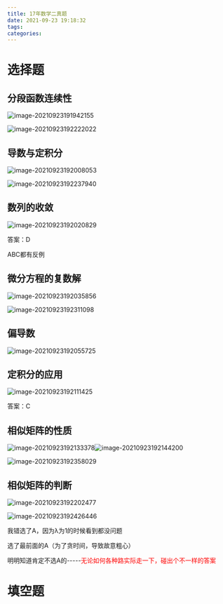 ```yaml
---
title: 17年数学二真题
date: 2021-09-23 19:18:32
tags:
categories:
---
```


# 选择题



## 分段函数连续性

![image-20210923191942155](https://gitee.com/simple_one1/pic/raw/master/image-20210923191942155.png)

![image-20210923192222022](https://gitee.com/simple_one1/pic/raw/master/image-20210923192222022.png)





## 导数与定积分

![image-20210923192008053](https://gitee.com/simple_one1/pic/raw/master/image-20210923192008053.png)

![image-20210923192237940](https://gitee.com/simple_one1/pic/raw/master/image-20210923192237940.png)



## 数列的收敛

![image-20210923192020829](https://gitee.com/simple_one1/pic/raw/master/image-20210923192020829.png)

答案：D

ABC都有反例





## 微分方程的复数解

![image-20210923192035856](https://gitee.com/simple_one1/pic/raw/master/image-20210923192035856.png)

![image-20210923192311098](https://gitee.com/simple_one1/pic/raw/master/image-20210923192311098.png)



## 偏导数

![image-20210923192055725](https://gitee.com/simple_one1/pic/raw/master/image-20210923192055725.png)



## 定积分的应用

![image-20210923192111425](https://gitee.com/simple_one1/pic/raw/master/image-20210923192111425.png)

答案：C





## 相似矩阵的性质

![image-20210923192133378](https://gitee.com/simple_one1/pic/raw/master/image-20210923192133378.png)![image-20210923192144200](https://gitee.com/simple_one1/pic/raw/master/image-20210923192144200.png)

![image-20210923192358029](https://gitee.com/simple_one1/pic/raw/master/image-20210923192358029.png)





## 相似矩阵的判断

![image-20210923192202477](https://gitee.com/simple_one1/pic/raw/master/image-20210923192202477.png)

![image-20210923192426446](https://gitee.com/simple_one1/pic/raw/master/image-20210923192426446.png)

我错选了A，因为λ为1的时候看到都没问题

选了最前面的A（为了贪时间，导致故意粗心）

明明知道肯定不选A的-----<font color=red>无论如何各种路实际走一下，碰出个不一样的答案</font>





# 填空题





